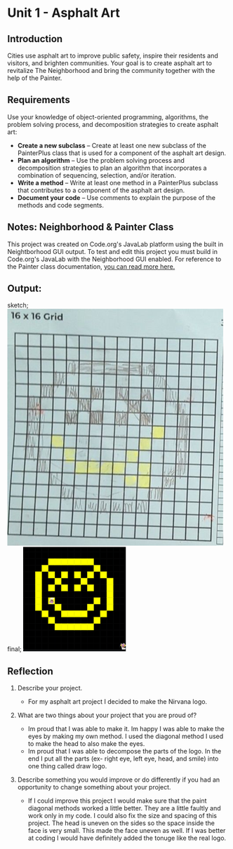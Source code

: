 # Unit 1 - Asphalt Art

## Introduction

Cities use asphalt art to improve public safety, inspire their residents and visitors, and brighten communities. Your goal is to create asphalt art to revitalize The Neighborhood and bring the community together with the help of the Painter.

## Requirements

Use your knowledge of object-oriented programming, algorithms, the problem solving process, and decomposition strategies to create asphalt art:
- **Create a new subclass** – Create at least one new subclass of the PainterPlus class that is used for a component of the asphalt art design.
- **Plan an algorithm** – Use the problem solving process and decomposition strategies to plan an algorithm that incorporates a combination of sequencing, selection, and/or iteration.
- **Write a method** – Write at least one method in a PainterPlus subclass that contributes to a component of the asphalt art design.
- **Document your code** – Use comments to explain the purpose of the methods and code segments.

## Notes: Neighborhood & Painter Class

This project was created on Code.org's JavaLab platform using the built in Neightborhood GUI output. To test and edit this project you must build in Code.org's JavaLab with the Neighborhood GUI enabled. For reference to the Painter class documentation, [you can read more here.](https://studio.code.org/docs/ide/javalab/classes/Painter)

## Output:

sketch;
![my sketch](scetch.jpg)
final;
![my fianl image](final.png)
## Reflection

1. Describe your project.

   - For my asphalt art project I decided to make the Nirvana logo. 

2. What are two things about your project that you are proud of?

   -  Im proud that I was able to make it. Im happy I was able to make the eyes by making my own method. I used the diagonal method I used to make the head to also make the eyes.
   - Im proud that I was able to decompose the parts of the logo. In the end I put all the parts (ex- right eye, left eye, head, and smile) into one thing called draw logo.

3. Describe something you would improve or do differently if you had an opportunity to change something about your project.

   - If I could improve this project I would make sure that the paint diagonal methods worked a little better. They are a little faultly and work only in my code. I could also fix the size and spacing of this project. The head is uneven on the sides so the space inside the face is very small. This made the face uneven as well. If I was better at coding I would have definitely added the tonuge like the real logo. 
